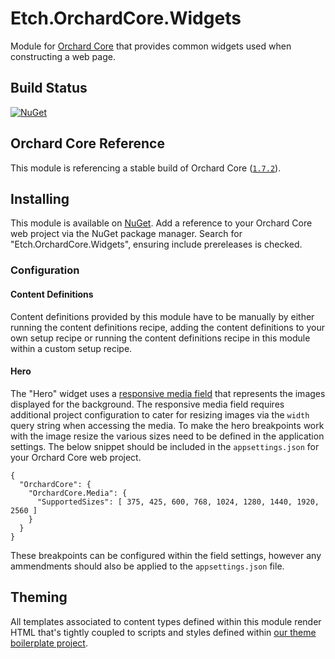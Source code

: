 # Etch.OrchardCore.Widgets

Module for [Orchard Core](https://github.com/OrchardCMS/OrchardCore) that provides common widgets used when constructing a web page.

## Build Status

[![NuGet](https://img.shields.io/nuget/v/Etch.OrchardCore.Widgets.svg)](https://www.nuget.org/packages/Etch.OrchardCore.Widgets)

## Orchard Core Reference

This module is referencing a stable build of Orchard Core ([`1.7.2`](https://www.nuget.org/packages/OrchardCore.Module.Targets/1.7.2)).

## Installing

This module is available on [NuGet](https://www.nuget.org/packages/Etch.OrchardCore.Widgets). Add a reference to your Orchard Core web project via the NuGet package manager. Search for "Etch.OrchardCore.Widgets", ensuring include prereleases is checked.

### Configuration

#### Content Definitions

Content definitions provided by this module have to be manually by either running the content definitions recipe, adding the content definitions to your own setup recipe or running the content definitions recipe in this module within a custom setup recipe.

#### Hero

The "Hero" widget uses a [responsive media field](https://github.com/EtchUK/Etch.OrchardCore.Fields#responsive-media) that represents the images displayed for the background. The responsive media field requires additional project configuration to cater for resizing images via the `width` query string when accessing the media. To make the hero breakpoints work with the image resize the various sizes need to be defined in the application settings. The below snippet should be included in the `appsettings.json` for your Orchard Core web project.

```
{
  "OrchardCore": {
    "OrchardCore.Media": {
      "SupportedSizes": [ 375, 425, 600, 768, 1024, 1280, 1440, 1920, 2560 ]
    }
  }
}
```

These breakpoints can be configured within the field settings, however any ammendments should also be applied to the `appsettings.json` file.

## Theming

All templates associated to content types defined within this module render HTML that's tightly coupled to scripts and styles defined within [our theme boilerplate project](https://github.com/EtchUK/Etch.OrchardCore.ThemeBoilerplate).
